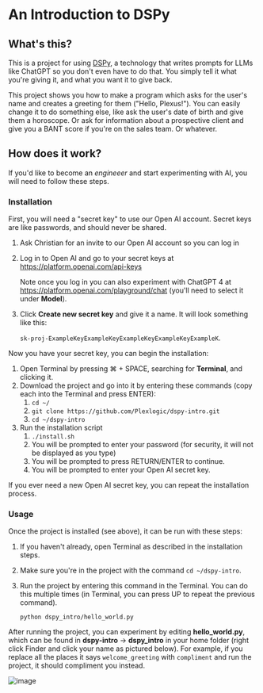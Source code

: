 # An Introduction to DSPy

## What's this?

This is a project for using [DSPy](https://github.com/stanfordnlp/dspy), a technology that writes prompts for LLMs like ChatGPT so you don't even have to do that. You simply tell it what you're giving it, and what you want it to give back.

This project shows you how to make a program which asks for the user's name and creates a greeting for them ("Hello, Plexus!"). You can easily change it to do something else, like ask the user's date of birth and give them a horoscope. Or ask for information about a prospective client and give you a BANT score if you're on the sales team. Or whatever.

## How does it work?

If you'd like to become an *engineeer* and start experimenting with AI, you will need to follow these steps.

### Installation

First, you will need a "secret key" to use our Open AI account. Secret keys are like passwords, and should never be shared.

1. Ask Christian for an invite to our Open AI account so you can log in
1. Log in to Open AI and go to your secret keys at https://platform.openai.com/api-keys

   Note once you log in you can also experiment with ChatGPT 4 at https://platform.openai.com/playground/chat (you'll need to select it under **Model**).
1. Click **Create new secret key** and give it a name. It will look something like this:

   `sk-proj-ExampleKeyExampleKeyExampleKeyExampleKeyExampleK`.

Now you have your secret key, you can begin the installation:

1. Open Terminal by pressing ⌘ + SPACE, searching for **Terminal**, and clicking it.
1. Download the project and go into it by entering these commands (copy each into the Terminal and press ENTER):
   1. `cd ~/`
   1. `git clone https://github.com/Plexlogic/dspy-intro.git`
   1. `cd ~/dspy-intro`
1. Run the installation script
   1. `./install.sh`
   1. You will be prompted to enter your password (for security, it will not be displayed as you type)
   1. You will be prompted to press RETURN/ENTER to continue.
   1. You will be prompted to enter your Open AI secret key.

If you ever need a new Open AI secret key, you can repeat the installation process.

### Usage

Once the project is installed (see above), it can be run with these steps:

1. If you haven't already, open Terminal as described in the installation steps.
2. Make sure you're in the project with the command `cd ~/dspy-intro`.
1. Run the project by entering this command in the Terminal. You can do this multiple times (in Terminal, you can press UP to repeat the previous command).
   
   `python dspy_intro/hello_world.py`

After running the project, you can experiment by editing **hello_world.py**, which can be found in **dspy-intro** → **dspy_intro** in your home folder (right click Finder and click your name as pictured below). For example, if you replace all the places it says `welcome_greeting` with `compliment` and run the project, it should compliment you instead.

![image](https://github.com/Plexlogic/dspy-intro/assets/61395658/48ecddcd-b51f-4a35-8213-5db2f810ab22)
